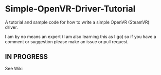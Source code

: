 # Simple-OpenVR-Driver-Tutorial
A tutorial and sample code for how to write a simple OpenVR (SteamVR) driver. 

I am by no means an expert (I am also learning this as I go) so if you have a comment or suggestion please make an issue or pull request.

## IN PROGRESS 

See Wiki
